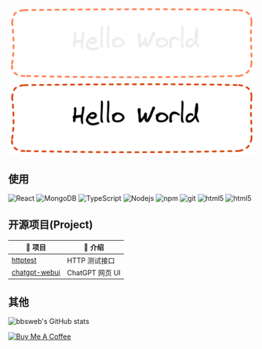 ![banner](./img/banner-dark.png#gh-dark-mode-only)
![banner](./img/banner-light.png#gh-light-mode-only)

## 使用

![React](https://img.shields.io/badge/React-45b8d8?logo=react&logoColor=white)
![MongoDB](https://img.shields.io/badge/MongoDB-13aa52?logo=mongodb&logoColor=white)
![TypeScript](https://img.shields.io/badge/TypeScript-007ACC?logo=typescript&logoColor=white)
![Nodejs](https://img.shields.io/badge/Nodejs-43853d?logo=Node.js&logoColor=white)
![npm](https://img.shields.io/badge/NPM-CB3837?logo=npm&logoColor=white)
![git](https://img.shields.io/badge/Git-F05032?logo=git&logoColor=white)
![html5](https://img.shields.io/badge/HTML5-E34F26?logo=html5&logoColor=white)
![html5](https://img.shields.io/badge/Next.js-000?logo=Next.js&logoColor=white)

## 开源项目(Project)

| 🔗 项目  | 📖 介绍 |
| --- | --- |
| [httptest](/bbsweb/httptest) | HTTP 测试接口 |
| [chatgpt-webui](/bbsweb/chatgpt-webui) | ChatGPT 网页 UI |

## 其他

![bbsweb's GitHub stats](https://github-readme-stats.vercel.app/api?username=bbsweb&show_icons=true&theme=transparent)

<a href="https://www.buymeacoffee.com/bbsweb" target="_blank" rel="noreferrer nofollow">
  <img src="https://cdn.buymeacoffee.com/buttons/default-red.png" alt="Buy Me A Coffee" height="40" width="170" >
</a>
